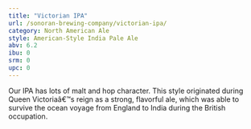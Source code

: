 ```yaml
---
title: "Victorian IPA"
url: /sonoran-brewing-company/victorian-ipa/
category: North American Ale
style: American-Style India Pale Ale
abv: 6.2
ibu: 0
srm: 0
upc: 0
---
```

Our IPA has lots of malt and hop character.  This style originated during Queen Victoriaâ€™s reign as a strong, flavorful ale, which was able to survive the ocean voyage from England to India during the British occupation.
